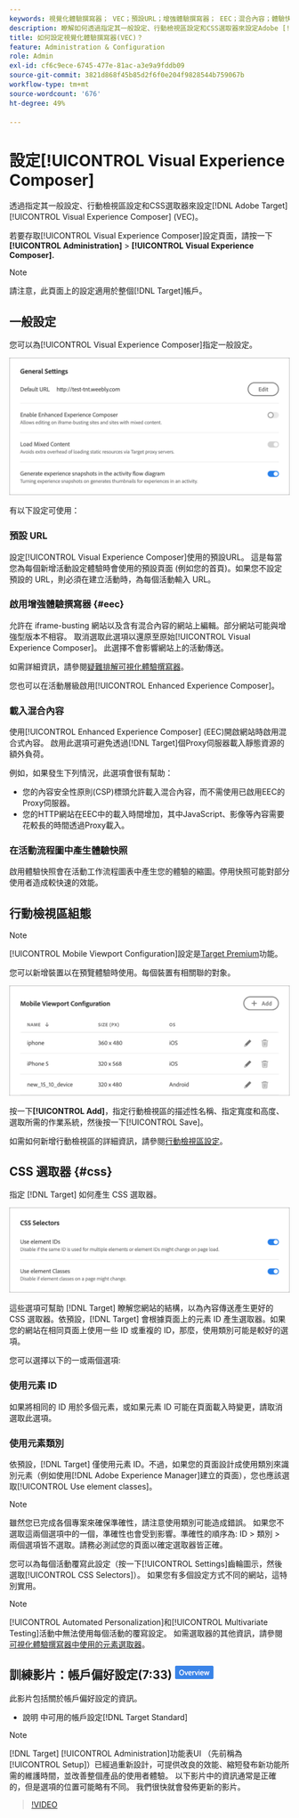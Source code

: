 ```yaml
---
keywords: 視覺化體驗撰寫器； VEC；預設URL；增強體驗撰寫器； EEC；混合內容；體驗快照；行動檢視區； CSS； CSS選取器
description: 瞭解如何透過指定其一般設定、行動檢視區設定和CSS選取器來設定Adobe [!DNL Target] 視覺化體驗撰寫器(VEC)。
title: 如何設定視覺化體驗撰寫器(VEC)？
feature: Administration & Configuration
role: Admin
exl-id: cf6c9ece-6745-477e-81ac-a3e9a9fddb09
source-git-commit: 3821d868f45b85d2f6f0e204f9828544b759067b
workflow-type: tm+mt
source-wordcount: '676'
ht-degree: 49%

---
```


# 設定[!UICONTROL Visual Experience Composer]

透過指定其一般設定、行動檢視區設定和CSS選取器來設定[!DNL Adobe Target] [!UICONTROL Visual Experience Composer] (VEC)。

若要存取[!UICONTROL Visual Experience Composer]設定頁面，請按一下&#x200B;**[!UICONTROL Administration]** > **[!UICONTROL Visual Experience Composer].**

>[!NOTE]
>
>請注意，此頁面上的設定適用於整個[!DNL Target]帳戶。

## 一般設定

您可以為[!UICONTROL Visual Experience Composer]指定一般設定。

![一般設定區段](/help/main/administrating-target/assets/general-settings.png)

有以下設定可使用：

### 預設 URL

設定[!UICONTROL Visual Experience Composer]使用的預設URL。 這是每當您為每個新增活動設定體驗時會使用的預設頁面 (例如您的首頁)。如果您不設定預設的 URL，則必須在建立活動時，為每個活動輸入 URL。

### 啟用增強體驗撰寫器 {#eec}

允許在 iframe-busting 網站以及含有混合內容的網站上編輯。部分網站可能與增強型版本不相容。 取消選取此選項以還原至原始[!UICONTROL Visual Experience Composer]。 此選擇不會影響網站上的活動傳送。

如需詳細資訊，請參閱[疑難排解可視化體驗撰寫器](/help/main/c-experiences/c-visual-experience-composer/r-troubleshoot-composer/troubleshoot-composer.md)。

您也可以在活動層級啟用[!UICONTROL Enhanced Experience Composer]。

### 載入混合內容

使用[!UICONTROL Enhanced Experience Composer] (EEC)開啟網站時啟用混合式內容。 啟用此選項可避免透過[!DNL Target]個Proxy伺服器載入靜態資源的額外負荷。

例如，如果發生下列情況，此選項會很有幫助：

* 您的內容安全性原則(CSP)標頭允許載入混合內容，而不需使用已啟用EEC的Proxy伺服器。
* 您的HTTP網站在EEC中的載入時間增加，其中JavaScript、影像等內容需要花較長的時間透過Proxy載入。

### 在活動流程圖中產生體驗快照

啟用體驗快照會在活動工作流程圖表中產生您的體驗的縮圖。停用快照可能對部分使用者造成較快速的效能。

## 行動檢視區組態

>[!NOTE]
>
>[!UICONTROL Mobile Viewport Configuration]設定是[Target Premium](/help/main/c-intro/intro.md#premium)功能。


您可以新增裝置以在預覽體驗時使用。每個裝置有相關聯的對象。

![行動檢視區設定區段](/help/main/administrating-target/assets/mobile-viewport-configuration.png)

按一下&#x200B;**[!UICONTROL Add]**，指定行動檢視區的描述性名稱、指定寬度和高度、選取所需的作業系統，然後按一下[!UICONTROL Save]。

如需如何新增行動檢視區的詳細資訊，請參閱[行動檢視區設定](/help/main/c-experiences/c-visual-experience-composer/mobile-viewports.md)。

## CSS 選取器 {#css}

指定 [!DNL Target] 如何產生 CSS 選取器。

![CSS選取器區段](/help/main/administrating-target/assets/css-selectors.png)

這些選項可幫助 [!DNL Target] 瞭解您網站的結構，以為內容傳送產生更好的 CSS 選取器。依預設，[!DNL Target] 會根據頁面上的元素 ID 產生選取器。如果您的網站在相同頁面上使用一些 ID 或重複的 ID，那麼，使用類別可能是較好的選項。

您可以選擇以下的一或兩個選項:

### 使用元素 ID

如果將相同的 ID 用於多個元素，或如果元素 ID 可能在頁面載入時變更，請取消選取此選項。

### 使用元素類別

依預設，[!DNL Target] 僅使用元素 ID。不過，如果您的頁面設計成使用類別來識別元素（例如使用[!DNL Adobe Experience Manager]建立的頁面），您也應該選取[!UICONTROL Use element classes]。

>[!NOTE]
>
>雖然您已完成各個專案來確保準確性，請注意使用類別可能造成錯誤。 如果您不選取這兩個選項中的一個，準確性也會受到影響。準確性的順序為: ID > 類別 > 兩個選項皆不選取。請務必測試您的頁面以確定選取器皆正確。

您可以為每個活動覆寫此設定（按一下[!UICONTROL Settings]齒輪圖示，然後選取[!UICONTROL CSS Selectors]）。 如果您有多個設定方式不同的網站，這特別實用。

>[!NOTE]
>
>[!UICONTROL Automated Personalization]和[!UICONTROL Multivariate Testing]活動中無法使用每個活動的覆寫設定。  如需選取器的其他資訊，請參閱[可視化體驗撰寫器中使用的元素選取器](/help/main/c-experiences/c-visual-experience-composer/vec-selectors.md)。

## 訓練影片：帳戶偏好設定(7:33) ![總覽徽章](/help/main/assets/overview.png)

此影片包括關於帳戶偏好設定的資訊。

* 說明 中可用的帳戶設定[!DNL Target Standard]

>[!NOTE]
>
>[!DNL Target] [!UICONTROL Administration]功能表UI （先前稱為[!UICONTROL Setup]）已經過重新設計，可提供改良的效能、縮短發布新功能所需的維護時間，並改善整個產品的使用者體驗。 以下影片中的資訊通常是正確的，但是選項的位置可能略有不同。 我們很快就會發佈更新的影片。

>[!VIDEO](https://video.tv.adobe.com/v/17379)

